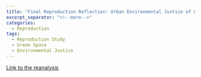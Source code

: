 ```yaml
---
title: "Final Reproduction Reflection: Urban Environmental Justice of Green Space Access in Chicago Reproduction"
excerpt_separator: "<!--more-->"
categories:
  - Reproduction
tags: 
  - Reproduction Study 
  - Green Space
  - Environmental Justice
---
```


[Link to the reanalysis](https://isaiahbennett2.github.io/Chicago-green-space-final/)

